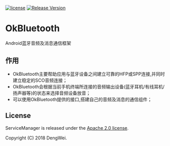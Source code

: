 [![license](http://img.shields.io/badge/license-Apache2.0-brightgreen.svg?style=flat)](https://github.com/devyok/ServiceManager/blob/master/LICENSE)
[![Release Version](https://img.shields.io/badge/release-1.0.0-brightgreen.svg)](https://jcenter.bintray.com/com/devyok/web/hybridmessenger-core/1.0.0/)

# OkBluetooth
Android蓝牙音频及消息通信框架

## 作用 ##
- OkBluetooth主要帮助应用与蓝牙设备之间建立可靠的HFP或SPP连接,并同时建立稳定的SCO音频连接；
- OkBluetooth会根据当前手机终端所连接的音频输出设备(蓝牙耳机/有线耳机/扬声器等)的状态来选择音频设备放音；
- 可以使用OkBluetooth提供的接口,搭建自己的音频及消息的通信组件；


## License ##
ServiceManager is released under the [Apache 2.0 license](https://github.com/devyok/OkBluetooth/blob/master/LICENSE).

Copyright (C) 2018 DengWei.